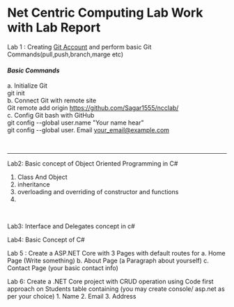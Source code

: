   <h1> <strong> Net Centric Computing </strong> Lab Work with Lab Report </h1> 
 
Lab 1 : Creating [Git Account](https://github.com/Sagar1555/ncclab) and perform basic Git Commands(pull,push,branch,marge etc)

<I> <h4> Basic Commands </h4> </I>
a. Initialize Git <br>
	        git init    <br>
b. Connect Git with remote site<br>
  Git remote add origin https://github.com/Sagar1555/ncclab/
  <br>
c. Config Git bash with GitHub<br>
  git config --global user.name "Your name hear"<br>
  git config --global user. Email your_email@example.com<br>
 
 </br>

---
Lab2: Basic concept of Object Oriented Programming in C#

<ol>
	<li> Class And Object </li>
	<li> inheritance </li>
	<li> overloading and overriding of constructor and 
functions<li>
</ol>
<br>

Lab3: Interface and Delegates concept in c#

Lab4: Basic Concept of C# 

Lab 5 : Create a ASP.NET Core with 3 Pages with default routes for 
	a. Home Page (Write something)
	b. About Page (a Paragraph about yourself)
	c. Contact Page (your basic contact info)

Lab 6: Create a .NET Core project with CRUD operation using Code first approach on Students table containing (you may create console/ asp.net as per your choice)
	1. Name
	2. Email
	3. Address
